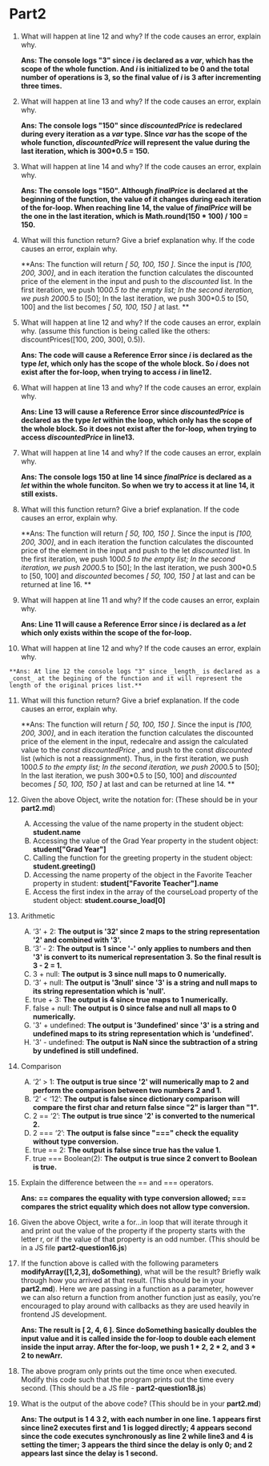 # Part2

1. What will happen at line 12 and why? If the code causes an error, explain why.

   **Ans: The console logs "3" since _i_  is declared as a _var_, which has the scope of the whole function. And _i_ is initialized to be 0 and the total number of operations is 3, so the final value of  _i_  is 3 after incrementing three times.**

2. What will happen at line 13 and why? If the code causes an error, explain why. 

   **Ans: The console logs "150" since _discountedPrice_ is redeclared during every iteration as a _var_ type. SInce _var_ has the scope of the whole function, _discountedPrice_ will represent the value during the last iteration, which is 300*0.5 = 150.**

3. What will happen at line 14 and why? If the code causes an error, explain why. 

   **Ans: The console logs "150". Although _finalPrice_ is declared at the beginning of the function, the value of it changes during each iteration of the for-loop. When reaching line 14, the value of _finalPrice_ will be the one in the last iteration, which is Math.round(150 * 100) / 100 = 150.**

4. What will this function return? Give a brief explanation why. If the code causes an error, explain why.

   **Ans: The function will return _[ 50, 100, 150 ]_.  Since the input is _[100, 200, 300]_, and in each iteration the function calculates the discounted price of the element in the input and push to the _discounted_ list.  In the first iteration, we push 100*0.5 to the empty list; In the second iteration, we push 200*0.5 to [50]; In the last iteration, we push 300*0.5 to [50, 100] and the list becomes _[ 50, 100, 150 ]_ at last. **

5. What will happen at line 12 and why? If the code causes an error, explain why.  (assume this function is being called like the others: discountPrices([100, 200, 300], 0.5)).

   **Ans: The code will cause a Reference Error since _i_ is declared as the type _let_, which only has the scope of the whole block. So _i_ does not exist after the for-loop, when trying to access _i_ in line12.**

6. What will happen at line 13 and why? If the code causes an error, explain why.

   **Ans: Line 13 will cause a Reference Error since _discountedPrice_ is declared as the type _let_ within the loop, which only has the scope of the whole block. So it does not exist after the for-loop, when trying to access _discountedPrice_ in line13.**

7. What will happen at line 14 and why? If the code causes an error, explain why. 

   **Ans: The console logs 150 at line 14 since _finalPrice_ is declared as a _let_ within the whole funciton. So when we try to access it at line 14, it still exists.**

8. What will this function return? Give a brief explanation. If the code causes an error, explain why. 

   **Ans:  The function will return _[ 50, 100, 150 ]_.  Since the input is _[100, 200, 300]_, and in each iteration the function calculates the discounted price of the element in the input and push to the let _discounted_ list.  In the first iteration, we push 100*0.5 to the empty list; In the second iteration, we push 200*0.5 to [50]; In the last iteration, we push 300*0.5 to [50, 100] and _discounted_ becomes _[ 50, 100, 150 ]_ at last and can be returned at line 16. **

9. What will happen at line 11 and why? If the code causes an error, explain why.

   **Ans: Line 11 will cause a Reference Error since _i_ is declared as a _let_ which only exists within the scope of the for-loop.**

10.  What will happen at line 12 and why? If the code causes an error, explain why. 

    **Ans: At line 12 the console logs "3" since _length_ is declared as a _const_ at the begining of the function and it will represent the length of the original prices list.**

11. What will this function return? Give a brief explanation. If the code causes an error, explain why. 

    **Ans:  The function will return _[ 50, 100, 150 ]_.  Since the input is _[100, 200, 300]_, and in each iteration the function calculates the discounted price of the element in the input, redecalre and assign the calculated value to the _const discountedPrice_ , and push to the const _discounted_ list (which is not a reassignment).  Thus, in the first iteration, we push 100*0.5 to the empty list; In the second iteration, we push 200*0.5 to [50]; In the last iteration, we push 300*0.5 to [50, 100] and _discounted_ becomes _[ 50, 100, 150 ]_ at last and can be returned at line 14. **

12. Given the above Object, write the notation for: (These should be in your **part2.md**)

    <ol type = "A">
      <li>Accessing the value of the name property in the student object: <b>student.name</b></li>
      <li>Accessing the value of the Grad Year property in the student object: <b>student["Grad Year"]</b></li>
      <li>Calling the function for the greeting property in the student object: <b>student.greeting()</b></li>
      <li>Accessing the name property of the object in the Favorite Teacher property in student: <b>student["Favorite Teacher"].name</b></li>
      <li>Access the first index in the array of the courseLoad property of the student object: <b>student.course_load[0]</b></li>
    </ol>

13. Arithmetic

    <ol type="A">
      <li>‘3’ + 2: <b>The output is '32' since 2 maps to the string representation '2' and combined with '3'.</b></li>
      <li>‘3’ - 2: <b>The output is 1 since '-' only applies to numbers and then '3' is convert to its numerical representation 3. So the final result is 3 - 2 = 1.</b></li>
      <li>3 + null: <b>The output is 3 since null maps to 0 numerically.</b></li>
      <li>‘3’ + null: <b>The output is '3null' since '3' is a string and null maps to its string representation which is 'null'.</b></li>
      <li>true + 3: <b>The output is 4 since true maps to 1 numerically.</b></li>
      <li>false + null: <b>The output is 0 since false and null all maps to 0 numerically.</b></li>
      <li>'3' + undefined: <b>The output is '3undefined' since '3' is a string and undefined maps to its string representation which is 'undefined'.</b></li>
      <li>'3' - undefined: <b>The output is NaN since the subtraction of a string by undefined is still undefined.</b></li>
    </ol>

14. Comparison

    <ol type="A">
      <li>‘2’ > 1: <b>The output is true since '2' will numerically map to 2 and perform the comparison between two numbers 2 and 1.</b></li>
      <li>‘2’ < ‘12’: <b>The output is false since dictionary comparison will compare the first char and return false since "2" is larger than "1".</b></li>
      <li>2 == ‘2’: <b>The output is true since '2' is converted to the numerical 2.</b></li>
      <li>2 === ‘2’: <b>The output is false since "===" check the equality without type conversion.</b></li>
      <li>true == 2: <b>The output is false since true has the value 1.</b></li>
      <li>true === Boolean(2): <b>The output is true since 2 convert to Boolean is true.</b></li>
    </ol>

15. Explain the difference between the == and === operators.

    **Ans: == compares the equality with type conversion allowed; === compares the strict equality which does not allow type conversion.**

16. Given the above Object, write a for...in loop that will iterate through it and print out the value of the property if the property starts with the letter r, or if the value of that property is an odd number. (This should be in a JS file **part2-question16.js**)

17. If the function above is called with the following parameters **modifyArray([1,2,3], doSomething)**, what will be the result? Briefly walk through how you arrived at that result. (This should be in your **part2.md**). Here we are passing in a function as a parameter, however we can also return a function from another function just as easily, you're encouraged to play around with callbacks as they are used heavily in frontend JS development. 

    **Ans: The result is [ 2, 4, 6 ]. Since doSomething basically doubles the input value and it is called inside the for-loop to double each element inside the input array. After the for-loop, we push 1 * 2, 2 * 2, and 3 * 2 to newArr.**

18. The above program only prints out the time once when executed. Modify this code such that the program prints out the time every second. (This should be a JS file - **part2-question18.js**)

19. What is the output of the above code? (This should be in your **part2.md**)

    **Ans: The output is 1 4 3 2, with each number in one line. 1 appears first since line2 executes first and 1 is logged directly; 4 appears second since the code executes synchronously as line 2 while line3 and 4 is setting the timer; 3 appears the third since the delay is only 0; and 2 appears last since the delay is 1 second.**

    

    
